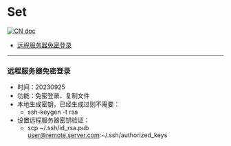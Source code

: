 # Set

[![CN doc](https://img.shields.io/badge/文档-中文版-blue.svg)](set.md)

- [远程服务器免密登录](#远程服务器免密登录)

---

### 远程服务器免密登录
*  时间：20230925
*  功能：免密登录、复制文件
*  本地生成密钥，已经生成过则不需要：
   * ssh-keygen -t rsa
*  设置远程服务器密钥验证：
   * scp ~/.ssh/id_rsa.pub user@remote.server.com:~/.ssh/authorized_keys